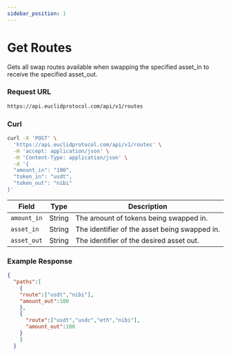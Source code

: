 ```yaml
---
sidebar_position: 1
---
```


# Get Routes 

Gets all swap routes available when swapping the specified asset_in to receive the specified asset_out.

### Request URL

```bash
https://api.euclidprotocol.com/api/v1/routes
```
### Curl
```bash
curl -X 'POST' \
  'https://api.euclidprotocol.com/api/v1/routes' \
  -H 'accept: application/json' \
  -H 'Content-Type: application/json' \
  -d '{
  "amount_in": "100",
  "token_in": "usdt",
  "token_out": "nibi"
}'
```
| Field       | Type   | Description                        |
|-------------|--------|------------------------------------|
| `amount_in`  | String | The amount of tokens being swapped in. |
| `asset_in`  | String | The identifier of the asset being swapped in. |
| `asset_out` | String | The identifier of the desired asset out.|

### Example Response

```json
{
  "paths":[
    {
    "route":["usdt","nibi"],
    "amount_out":100
    },
    {
      "route":["usdt","usdc","eth","nibi"],
      "amount_out":100
    }
    ]
  }
```